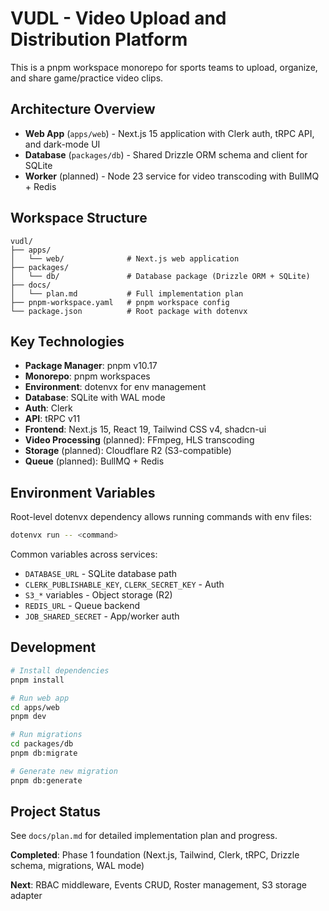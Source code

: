 # VUDL - Video Upload and Distribution Platform

This is a pnpm workspace monorepo for sports teams to upload, organize, and share game/practice video clips.

## Architecture Overview

- **Web App** (`apps/web`) - Next.js 15 application with Clerk auth, tRPC API, and dark-mode UI
- **Database** (`packages/db`) - Shared Drizzle ORM schema and client for SQLite
- **Worker** (planned) - Node 23 service for video transcoding with BullMQ + Redis

## Workspace Structure

```
vudl/
├── apps/
│   └── web/              # Next.js web application
├── packages/
│   └── db/               # Database package (Drizzle ORM + SQLite)
├── docs/
│   └── plan.md           # Full implementation plan
├── pnpm-workspace.yaml   # pnpm workspace config
└── package.json          # Root package with dotenvx
```

## Key Technologies

- **Package Manager**: pnpm v10.17
- **Monorepo**: pnpm workspaces
- **Environment**: dotenvx for env management
- **Database**: SQLite with WAL mode
- **Auth**: Clerk
- **API**: tRPC v11
- **Frontend**: Next.js 15, React 19, Tailwind CSS v4, shadcn-ui
- **Video Processing** (planned): FFmpeg, HLS transcoding
- **Storage** (planned): Cloudflare R2 (S3-compatible)
- **Queue** (planned): BullMQ + Redis

## Environment Variables

Root-level dotenvx dependency allows running commands with env files:

```bash
dotenvx run -- <command>
```

Common variables across services:
- `DATABASE_URL` - SQLite database path
- `CLERK_PUBLISHABLE_KEY`, `CLERK_SECRET_KEY` - Auth
- `S3_*` variables - Object storage (R2)
- `REDIS_URL` - Queue backend
- `JOB_SHARED_SECRET` - App/worker auth

## Development

```bash
# Install dependencies
pnpm install

# Run web app
cd apps/web
pnpm dev

# Run migrations
cd packages/db
pnpm db:migrate

# Generate new migration
pnpm db:generate
```

## Project Status

See `docs/plan.md` for detailed implementation plan and progress.

**Completed**: Phase 1 foundation (Next.js, Tailwind, Clerk, tRPC, Drizzle schema, migrations, WAL mode)

**Next**: RBAC middleware, Events CRUD, Roster management, S3 storage adapter
